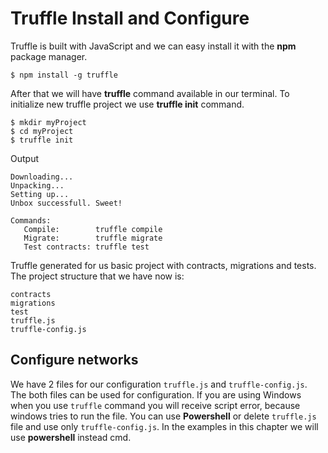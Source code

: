 # Truffle Install and Configure
Truffle is built with JavaScript and we can easy install it with the **npm** package manager.

```
$ npm install -g truffle
```
After that we will have **truffle** command available in our terminal. To initialize new truffle project we use **truffle init** command.
```
$ mkdir myProject
$ cd myProject
$ truffle init
```
Output
```
Downloading...
Unpacking...
Setting up...
Unbox successfull. Sweet!

Commands:
   Compile:        truffle compile
   Migrate:        truffle migrate
   Test contracts: truffle test
```

Truffle generated for us basic project with contracts, migrations and tests. The project structure that we have now is: 
```
contracts
migrations
test
truffle.js
truffle-config.js
```
## Configure networks
We have 2 files for our configuration `truffle.js` and `truffle-config.js`. The both files can be used for configuration. If you are using Windows when you use `truffle` command you will receive script error, because windows tries to run the file. You can use **Powershell** or delete `truffle.js` file and use only `truffle-config.js`. In the examples in this chapter we will use **powershell** instead cmd.





